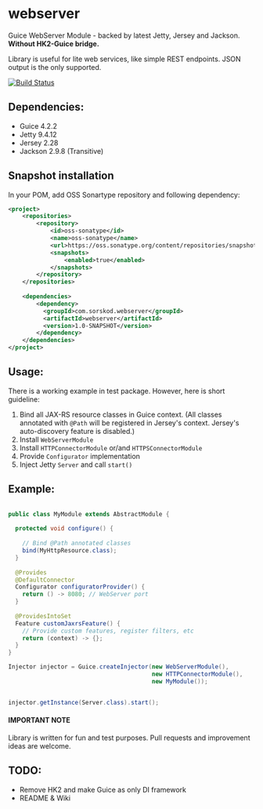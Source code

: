 # webserver 

Guice WebServer Module - backed by latest Jetty, Jersey and Jackson. **Without HK2-Guice bridge.**

Library is useful for lite web services, like simple REST endpoints. JSON output is the only supported. 

[![Build Status](https://travis-ci.org/sorskod/webserver.svg?branch=master)](https://travis-ci.org/sorskod/webserver)

## Dependencies:
- Guice 4.2.2
- Jetty 9.4.12
- Jersey 2.28
- Jackson 2.9.8 (Transitive)

## Snapshot installation

In your POM, add OSS Sonartype repository and following dependency:

```xml
<project>
    <repositories>
        <repository>
            <id>oss-sonatype</id>
            <name>oss-sonatype</name>
            <url>https://oss.sonatype.org/content/repositories/snapshots/</url>
            <snapshots>
                <enabled>true</enabled>
            </snapshots>
        </repository>
    </repositories>
    
    <dependencies>
        <dependency>
          <groupId>com.sorskod.webserver</groupId>
          <artifactId>webserver</artifactId>
          <version>1.0-SNAPSHOT</version>
        </dependency>
    </dependencies>
</project>

```

## Usage:

There is a working example in test package. However, here  is short guideline:

1. Bind all JAX-RS resource classes in Guice context. (All classes annotated with `@Path` will be registered in Jersey's context. Jersey's auto-discovery feature is disabled.)
2. Install `WebServerModule`
3. Install `HTTPConnectorModule` or/and `HTTPSConnectorModule`
4. Provide `Configurator` implementation
5. Inject Jetty `Server` and call `start()`

## Example:

```java

public class MyModule extends AbstractModule {
  
  protected void configure() {
    
    // Bind @Path annotated classes
    bind(MyHttpResource.class);
  }
  
  @Provides
  @DefaultConnector
  Configurator configuratorProvider() {
    return () -> 8080; // WebServer port 
  }
  
  @ProvidesIntoSet
  Feature customJaxrsFeature() {
    // Provide custom features, register filters, etc 
    return (context) -> {};
  }
}

Injector injector = Guice.createInjector(new WebServerModule(), 
                                         new HTTPConnectorModule(),
                                         new MyModule());


injector.getInstance(Server.class).start();
```



#### IMPORTANT NOTE 
Library is written for fun and test purposes. Pull requests and improvement ideas are welcome.


## TODO:
- Remove HK2 and make Guice as only DI framework 
- README & Wiki
